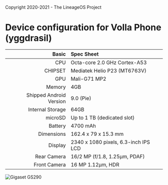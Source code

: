 Copyright 2020-2021 - The LineageOS Project

Device configuration for Volla Phone (yggdrasil)
==================================

Basic   | Spec Sheet
-------:|:-------------------------
CPU     | Octa-core 2.0 GHz Cortex-A53
CHIPSET | Mediatek Helio P23 (MT6763V)
GPU     | Mali-G71 MP2
Memory  | 4GB
Shipped Android Version | 9.0 (Pie)
Internal Storage | 64GB
microSD | Up to 1 TB (dedicated slot)
Battery | 4700 mAh
Dimensions | 162.4 x 79 x 15.3 mm
Display | 2340 x 1080 pixels, 6.3-inch IPS LCD
Rear Camera  | 16/2 MP (f/1.8, 1.25µm, PDAF)
Front Camera | 16 MP 1.12µm, HDR

![Gigaset GS290](https://www.gigaset.com/media/catalog/product/s/m/smartphone-display-gs290_anthrazit_2020_low-res_1.jpg "Gigaset GS290")
